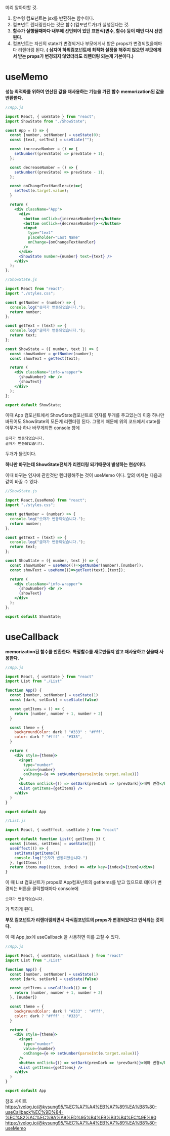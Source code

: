 미리 알아야할 것.
1. 함수형 컴포넌트는 jsx를 반환하는 함수이다.
2. 컴포넌트 렌더링한다는 것은 함수(컴포넌트가)가 실행된다는 것.
3. **함수가 실행될때마다 내부에 선언되어 있던 표현식(변수, 함수) 등이 매번 다시 선언된다.**
4. 컴포넌트는 자신의 state가 변경되거나 부모에게서 받은 props가 변경되었을때마다 리렌더링 된다.
  **( 심지어 하위컴포넌트에 최적화 설정을 해주지 않으면 부모에게서 받는 props가 변경되지 않았더라도 리렌더링 되는게 기본이다.)**

# useMemo

**성능 최적화를 위하여 연산된 값을 재사용하는 기능을 가진 함수**
**memorization된 값을 반환한다.**
```jsx
//App.js

import React, { useState } from "react";
import ShowState from "./ShowState";

const App = () => {
  const [number, setNumber] = useState(0);
  const [text, setText] = useState("");

  const increaseNumber = () => {
    setNumber((prevState) => prevState + 1);
  };

  const decreaseNumber = () => {
    setNumber((prevState) => prevState - 1);
  };

  const onChangeTextHandler=(e)=>{
    setText(e.target.value);
  }

  return (
    <div className="App">
      <div>
        <button onClick={increaseNumber}>+</button>
        <button onClick={decreaseNumber}>-</button>
        <input
          type="text"
          placeholder="Last Name"
          onChange={onChangeTextHandler}
        />
      </div>
      <ShowState number={number} text={text} />
    </div>
  );
};
```
```jsx
//ShowState.js

import React from "react";
import "./styles.css";

const getNumber = (number) => {
  console.log("숫자가 변동되었습니다.");
  return number;
};

const getText = (text) => {
  console.log("글자가 변동되었습니다.");
  return text;
};

const ShowState = ({ number, text }) => {
  const showNumber = getNumber(number);
  const showText = getText(text);

  return (
    <div className="info-wrapper">
      {showNumber} <br />
      {showText}
    </div>
  );
};

export default ShowState;
```


이때 App 컴포넌트에서 ShowState컴포넌트로 인자를 두개를 주고있는데 이중 하나만 바뀌어도 ShowState의 모든게 리렌더링 된다.
그렇게 때문에 위의 코드에서 state를 아무거나 하나 바꾸게되면
console 창에 
```
숫자가 변동되었습니다.
글자가 변동되었습니다.
```
두개가 뜰것이다.

**하나만 바뀌는데 ShowState전체가 리렌더링 되기때문에 발생하는 현상이다.**

이때 바뀌는 인자에 관한것만 렌더링해주는 것이 useMemo 이다. 앞의 예제는 다음과 같이 바꿀 수 있다.

```jsx
//ShowState.js

import React,{useMemo} from "react";
import "./styles.css";

const getNumber = (number) => {
  console.log("숫자가 변동되었습니다.");
  return number;
};

const getText = (text) => {
  console.log("글자가 변동되었습니다.");
  return text;
};

const ShowState = ({ number, text }) => {
  const showNumber = useMemo(()=>getNumber(number),[number]);
  const showText = useMemo(()=>getText(text),[text]);

  return (
    <div className="info-wrapper">
      {showNumber} <br />
      {showText}
    </div>
  );
};

export default ShowState;
```

# useCallback
**memorization된 함수를 반환한다.**
**특정함수를 새로만들지 않고 재사용하고 싶을때 사용한다.**
```jsx
//App.js

import React, { useState } from "react"
import List from "./List"

function App() {
  const [number, setNumber] = useState(1)
  const [dark, setDark] = useState(false)

  const getItems = () => {
    return [number, number + 1, number + 2]
  }

  const theme = {
    backgroundColor: dark ? "#333" : "#fff",
    color: dark ? "#fff" : "#333",
  }

  return (
    <div style={theme}>
      <input
        type="number"
        value={number}
        onChange={e => setNumber(parseInt(e.target.value))}
      />
      <button onClick={() => setDark(prevDark => !prevDark)}>테마 변경</button>
      <List getItems={getItems} />
    </div>
  )
}

export default App
```

```jsx
//List.js

import React, { useEffect, useState } from "react"

export default function List({ getItems }) {
  const [items, setItems] = useState([])
  useEffect(() => {
    setItems(getItems())
    console.log("숫자가 변동되었습니다.")
  }, [getItems])
  return items.map((item, index) => <div key={index}>{item}</div>)
}
```

이 때 List 컴포넌트가 props로 App컴포넌트의 getItems를 받고 있으므로 테마가 변경되는 버튼을 클릭할때마다
console에
```
숫자가 변동되었습니다.
```
가 찍히게 된다. 

**부모 컴포넌트가 리렌더링되면서 자식컴포넌트의 props가 변경되었다고 인식되는 것이다.**

이 때 App.jsx에 useCallback 을 사용하면 이를 고칠 수 있다.

```jsx
//App.js

import React, { useState, useCallback } from "react"
import List from "./List"

function App() {
  const [number, setNumber] = useState(1)
  const [dark, setDark] = useState(false)

  const getItems = useCallback(() => {
    return [number, number + 1, number + 2]
  }, [number])

  const theme = {
    backgroundColor: dark ? "#333" : "#fff",
    color: dark ? "#fff" : "#333",
  }

  return (
    <div style={theme}>
      <input
        type="number"
        value={number}
        onChange={e => setNumber(parseInt(e.target.value))}
      />
      <button onClick={() => setDark(prevDark => !prevDark)}>테마 변경</button>
      <List getItems={getItems} />
    </div>
  )
}

export default App
```


참조 사이트
https://velog.io/@kysung95/%EC%A7%A4%EB%A7%89%EA%B8%80-useCallback%EC%9D%84-%EC%82%AC%EC%9A%A9%ED%95%B4%EB%B3%B4%EC%9E%90
https://velog.io/@kysung95/%EC%A7%A4%EB%A7%89%EA%B8%80-useMemo
